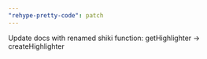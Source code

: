 ```yaml
---
"rehype-pretty-code": patch
---
```


Update docs with renamed shiki function: getHighlighter -> createHighlighter
